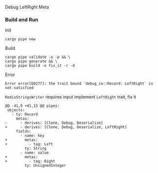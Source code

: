Debug LeftRight Meta
### Build and Run
Init
```
cargo pipe new
```
Build
```
cargo pipe validate -o -p && \
cargo pipe generate && \
cargo pipe build -o fix_it -r -d
```
Error
```
Error error[E0277]: the trait bound `debug_io::Record: LeftRight` is not satisfied
```
`RedisStringsWriter` requires input implement `LeftRight` trait, fix it
```
@@ -41,9 +41,13 @@ pipes:
 objects:
   - ty: Record
     metas:
-      - derives: [Clone, Debug, Deserialize]
+      - derives: [Clone, Debug, Deserialize, LeftRight]
     fields:
       - name: key
+        metas:
+          - tag: Left
         ty: String
       - name: value
+        metas:
+          - tag: Right
         ty: UnsignedInteger
``` 
